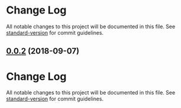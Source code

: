 # Change Log

All notable changes to this project will be documented in this file. See [standard-version](https://github.com/conventional-changelog/standard-version) for commit guidelines.

<a name="0.0.2"></a>
## [0.0.2](https://github.com/ToxicToast/AlegriCLI/compare/v0.1.12...v0.0.2) (2018-09-07)



# Change Log

All notable changes to this project will be documented in this file. See [standard-version](https://github.com/conventional-changelog/standard-version) for commit guidelines.